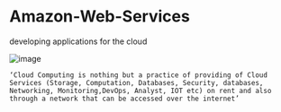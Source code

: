 # Amazon-Web-Services
developing applications for the cloud

![image](https://user-images.githubusercontent.com/67835881/161902415-c565c880-7c1d-4978-86e3-201fd4af0e28.png)

```
‘Cloud Computing is nothing but a practice of providing of Cloud Services (Storage, Computation, Databases, Security, databases, Networking, Monitoring,DevOps, Analyst, IOT etc) on rent and also through a network that can be accessed over the internet’
```

